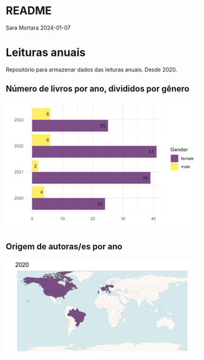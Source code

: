 README
================
Sara Mortara
2024-01-07

# Leituras anuais

Repositório para armazenar dados das leituras anuais. Desde 2020.

## Número de livros por ano, divididos por gênero

<img src="figs/gender_year.png" width="1706" />

## Origem de autoras/es por ano

![](figs/book.gif)
